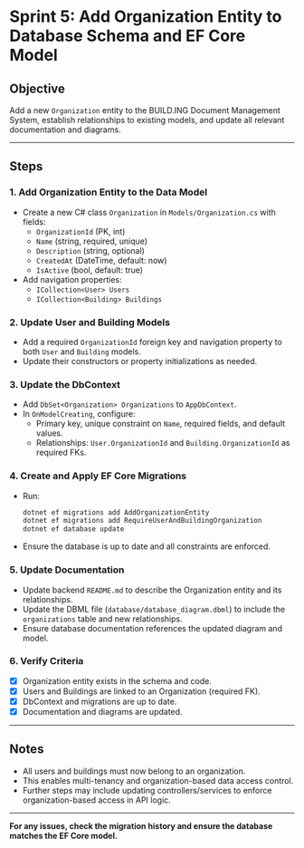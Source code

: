 # Sprint 5: Add Organization Entity to Database Schema and EF Core Model

## Objective
Add a new `Organization` entity to the BUILD.ING Document Management System, establish relationships to existing models, and update all relevant documentation and diagrams.

---

## Steps

### 1. Add Organization Entity to the Data Model
- Create a new C# class `Organization` in `Models/Organization.cs` with fields:
  - `OrganizationId` (PK, int)
  - `Name` (string, required, unique)
  - `Description` (string, optional)
  - `CreatedAt` (DateTime, default: now)
  - `IsActive` (bool, default: true)
- Add navigation properties:
  - `ICollection<User> Users`
  - `ICollection<Building> Buildings`

### 2. Update User and Building Models
- Add a required `OrganizationId` foreign key and navigation property to both `User` and `Building` models.
- Update their constructors or property initializations as needed.

### 3. Update the DbContext
- Add `DbSet<Organization> Organizations` to `AppDbContext`.
- In `OnModelCreating`, configure:
  - Primary key, unique constraint on `Name`, required fields, and default values.
  - Relationships: `User.OrganizationId` and `Building.OrganizationId` as required FKs.

### 4. Create and Apply EF Core Migrations
- Run:
  ```sh
  dotnet ef migrations add AddOrganizationEntity
  dotnet ef migrations add RequireUserAndBuildingOrganization
  dotnet ef database update
  ```
- Ensure the database is up to date and all constraints are enforced.

### 5. Update Documentation
- Update backend `README.md` to describe the Organization entity and its relationships.
- Update the DBML file (`database/database_diagram.dbml`) to include the `organizations` table and new relationships.
- Ensure database documentation references the updated diagram and model.

### 6. Verify Criteria
- [x] Organization entity exists in the schema and code.
- [x] Users and Buildings are linked to an Organization (required FK).
- [x] DbContext and migrations are up to date.
- [x] Documentation and diagrams are updated.

---

## Notes
- All users and buildings must now belong to an organization.
- This enables multi-tenancy and organization-based data access control.
- Further steps may include updating controllers/services to enforce organization-based access in API logic.

---

**For any issues, check the migration history and ensure the database matches the EF Core model.**

